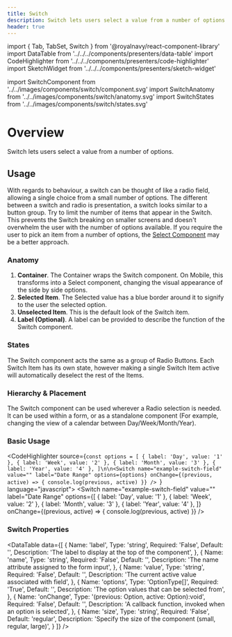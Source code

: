 ```yaml
---
title: Switch
description: Switch lets users select a value from a number of options.
header: true
---
```


import { Tab, TabSet, Switch } from '@royalnavy/react-component-library'
import DataTable from '../../../components/presenters/data-table'
import CodeHighlighter from '../../../components/presenters/code-highlighter'
import SketchWidget from '../../../components/presenters/sketch-widget'

import SwitchComponent from '../../images/components/switch/component.svg'
import SwitchAnatomy from '../../images/components/switch/anatomy.svg'
import SwitchStates from '../../images/components/switch/states.svg'

# Overview
Switch lets users select a value from a number of options.

<SwitchComponent />

## Usage
With regards to behaviour, a switch can be thought of like a radio field, allowing a single choice from a small number of options. The different between a switch and radio is presentation, a switch looks similar to a button group. Try to limit the number of items that appear in the Switch. This prevents the Switch breaking on smaller screens and doesn't overwhelm the user with the number of options available. If you require the user to pick an item from a number of options, the [Select Component](/components/select) may be a better approach.

<TabSet>

<Tab title="Design">

<SketchWidget name="Switch" href="/standards-toolkit.sketch" />

### Anatomy

<SwitchAnatomy />

1. **Container**. The Container wraps the Switch component. On Mobile, this transforms into a Select component, changing the visual appearance of the side by side options.
2. **Selected Item**. The Selected value has a blue border around it to signify to the user the selected option.
3. **Unselected Item**. This is the default look of the Switch item.
4. **Label (Optional)**. A label can be provided to describe the function of the Switch component.


### States

<SwitchStates />

The Switch component acts the same as a group of Radio Buttons. Each Switch Item has its own state, however making a single Switch Item active will automatically deselect the rest of the Items.

### Hierarchy & Placement

The Switch component can be used wherever a Radio selection is needed. It can be used within a form, or as a standalone component (For example, changing the view of a calendar between Day/Week/Month/Year).



</Tab>

<Tab title="Develop">

### Basic Usage
<CodeHighlighter source={`const options = [
  { label: 'Day', value: '1' },
  { label: 'Week', value: '2' },
  { label: 'Month', value: '3' },
  { label: 'Year', value: '4' },
]\n\n<Switch
  name="example-switch-field"
  value=""
  label="Date Range"
  options={options}
  onChange={(previous, active) => {
    console.log(previous, active)
  }}
/>
`} language="javascript">
  <Switch
    name="example-switch-field"
    value=""
    label="Date Range"
    options={[
      { label: 'Day', value: '1' },
      { label: 'Week', value: '2' },
      { label: 'Month', value: '3' },
      { label: 'Year', value: '4' },
    ]}
    onChange={(previous, active) => {
      console.log(previous, active)
    }}
  />
</CodeHighlighter>

### Switch Properties
<DataTable data={[
  {
    Name: 'label',
    Type: 'string',
    Required: 'False',
    Default: '',
    Description: 'The label to display at the top of the component',
  },
  {
    Name: 'name',
    Type: 'string',
    Required: 'False',
    Default: '',
    Description: 'The name attribute assigned to the form input',
  },
  {
    Name: 'value',
    Type: 'string',
    Required: 'False',
    Default: '',
    Description: 'The current active value associated with field',
  },
  {
    Name: 'options',
    Type: 'OptionType[]',
    Required: 'True',
    Default: '',
    Description: 'The option values that can be selected from',
  },
  {
    Name: 'onChange',
    Type: '(previous: Option, active: Option):void',
    Required: 'False',
    Default: '',
    Description: 'A callback function, invoked when an option is selected',
  },
  {
    Name: 'size',
    Type: 'string',
    Required: 'False',
    Default: 'regular',
    Description: 'Specify the size of the component (small, regular, large)',
  }
]} />

</Tab>
</TabSet>
